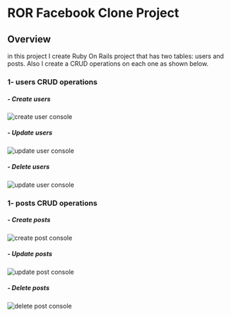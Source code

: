 # ROR Facebook Clone Project

## Overview
in this project I create Ruby On Rails project that has two tables: users and posts.
Also I create a CRUD operations on each one as shown below.

### 1- users CRUD operations

#####    - Create users

![create user console](https://i.postimg.cc/fR4YYBkf/create-user-console.png)


#####    - Update users

![update user console](https://i.postimg.cc/RCytzX1x/update-user-console.png)


#####    - Delete users

![update user console](https://i.postimg.cc/Y9VvMCWz/delete-user-console.png)


### 1- posts CRUD operations

#####    - Create posts

![create post console](https://i.postimg.cc/SNcBhQ2L/create-post-console.png)


#####    - Update posts

![update post console](https://i.postimg.cc/bvYrnBcM/update-post-console.png)


#####    - Delete posts

![delete post console](https://i.postimg.cc/MZtSMpKW/delete-post-console.png)






